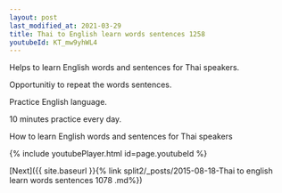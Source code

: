 ```yaml
---
layout: post
last_modified_at: 2021-03-29
title: Thai to English learn words sentences 1258 
youtubeId: KT_mw9yhWL4
---
```

 
 
Helps to learn English words and sentences for Thai speakers.

Opportunitiy to repeat the words sentences. 

Practice English language. 
 
10 minutes practice every day. 
 
How to learn English words and sentences for Thai speakers 
 
{% include youtubePlayer.html id=page.youtubeId %}
 
 
[Next]({{ site.baseurl }}{% link  split2/_posts/2015-08-18-Thai to english learn words sentences 1078 .md%})
 
